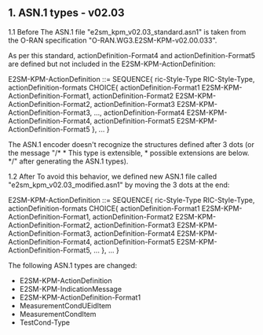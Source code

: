 ## 1. ASN.1 types - v02.03



1.1 Before
The ASN.1 file "e2sm_kpm_v02.03_standard.asn1" is taken from the O-RAN specification "O-RAN.WG3.E2SM-KPM-v02.00.033".

As per this standard, actionDefinition-Format4 and actionDefinition-Format5 are defined but not included in the E2SM-KPM-ActionDefinition:

E2SM-KPM-ActionDefinition ::= SEQUENCE{
        ric-Style-Type                                  RIC-Style-Type,
        actionDefinition-formats        CHOICE{
                actionDefinition-Format1                E2SM-KPM-ActionDefinition-Format1,
                actionDefinition-Format2                E2SM-KPM-ActionDefinition-Format2,
                actionDefinition-Format3                E2SM-KPM-ActionDefinition-Format3,
                ...,
                actionDefinition-Format4                E2SM-KPM-ActionDefinition-Format4,
                actionDefinition-Format5                E2SM-KPM-ActionDefinition-Format5
        },
        ...
}


The ASN.1 encoder doesn't recognize the structures defined after 3 dots (or the message
    "/*
     * This type is extensible,
     * possible extensions are below.
     */"
after generating the ASN.1 types).


1.2 After
To avoid this behavior, we defined new ASN.1 file called "e2sm_kpm_v02.03_modified.asn1" by moving the 3 dots at the end:

E2SM-KPM-ActionDefinition ::= SEQUENCE{
        ric-Style-Type                                  RIC-Style-Type,
        actionDefinition-formats        CHOICE{
                actionDefinition-Format1                E2SM-KPM-ActionDefinition-Format1,
                actionDefinition-Format2                E2SM-KPM-ActionDefinition-Format2,
                actionDefinition-Format3                E2SM-KPM-ActionDefinition-Format3,
                actionDefinition-Format4                E2SM-KPM-ActionDefinition-Format4,
                actionDefinition-Format5                E2SM-KPM-ActionDefinition-Format5,
                ...
        },
        ...
}

The following ASN.1 types are changed:
- E2SM-KPM-ActionDefinition
- E2SM-KPM-IndicationMessage
- E2SM-KPM-ActionDefinition-Format1
- MeasurementCondUEidItem
- MeasurementCondItem
- TestCond-Type
